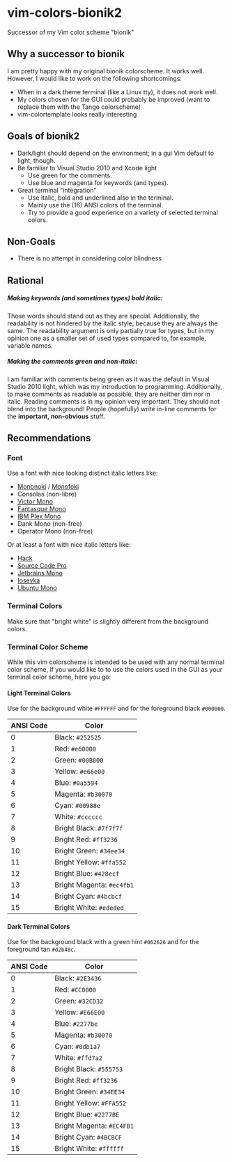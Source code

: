 # vim-colors-bionik2
Successor of my Vim color scheme "bionik" 

## Why a successor to bionik

I am pretty happy with my original bionik colorscheme. It works well.
However, I would like to work on the following shortcomings:
- When in a dark theme terminal (like a Linux tty), it does not work well.
- My colors chosen for the GUI could probably be improved (want to replace them with the Tango colorscheme)
- vim-colortemplate looks really interesting


## Goals of bionik2
- Dark/light should depend on the environment; in a gui Vim default to light, though.
- Be familiar to Visual Studio 2010 and Xcode light
  + Use green for the comments.
  + Use blue and magenta for keywords (and types).
- Great terminal "integration"
  + Use italic, bold and underlined also in the terminal.
  + Mainly use the (16) ANSI colors of the terminal.
  + Try to provide a good experience on a variety of selected terminal colors.

## Non-Goals
- There is no attempt in considering color blindness

## Rational
##### Making keywords (and sometimes types) bold italic:
Those words should stand out as they are special. Additionally, the readability is not hindered by the italic style, because they are always the same.
The readability argument is only partially true for types, but in my opinion one as a smaller set of used types compared to, for example, variable names.

##### Making the comments green and non-italic:
I am familiar with comments being green as it was the default in Visual Studio 2010 light, which was my introduction to programming.
Additionally, to make comments as readable as possible, they are neither dim nor in italic.
Reading comments is in my opinion very important. They should not blend into the background!
People (hopefully) write in-line comments for the **important, non-obvious** stuff.


## Recommendations
### Font
Use a font with nice looking distinct italic letters like:
- [Mononoki](https://madmalik.github.io/mononoki/) / [Monofoki](https://github.com/datMaffin/monofoki)
- Consolas (non-libre)
- [Victor Mono](https://rubjo.github.io/victor-mono/)
- [Fantasque Mono](https://github.com/belluzj/fantasque-sans)
- [IBM Plex Mono](https://www.ibm.com/plex/)
- Dank Mono (non-free)
- Operator Mono (non-free)

Or at least a font with nice italic letters like:
- [Hack](https://sourcefoundry.org/hack/)
- [Source Code Pro](https://github.com/adobe-fonts/source-code-pro)
- [Jetbrains Mono](https://www.jetbrains.com/lp/mono/)
- [Iosevka](https://typeof.net/Iosevka/)
- [Ubuntu Mono](https://design.ubuntu.com/font/)

### Terminal Colors
Make sure that "bright white" is slightly different from the background colors.

### Terminal Color Scheme

While this vim colorscheme is intended to be used with any normal terminal color scheme, if you would like to to use the colors used in the GUI as your terminal color scheme, here you go:

#### Light Terminal Colors

Use for the background white `#FFFFFF` and for the foreground black `#000000`.

| ANSI Code | Color                     |
|-----------|---------------------------|
| 0         | Black: `#252525`          |
| 1         | Red: `#e60000`            |
| 2         | Green: `#00B800`          |
| 3         | Yellow: `#e66e00`         |
| 4         | Blue: `#0a5594`           |
| 5         | Magenta: `#b30070`        |
| 6         | Cyan: `#00988e`           |
| 7         | White: `#cccccc`          |
| 8         | Bright Black: `#7f7f7f`   |
| 9         | Bright Red: `#ff3236`     |
| 10        | Bright Green: `#34ee34`   |
| 11        | Bright Yellow: `#ffa552`  |
| 12        | Bright Blue: `#428ecf`    |
| 13        | Bright Magenta: `#ec4fb1` |
| 14        | Bright Cyan: `#4bcbcf`    |
| 15        | Bright White: `#ededed`   |


#### Dark Terminal Colors

Use for the background black with a green hint `#062626` and for the foreground tan `#d2b48c`.

| ANSI Code | Color                     |
|-----------|---------------------------|
| 0         | Black: `#2E3436`          |
| 1         | Red: `#CC0000`            |
| 2         | Green: `#32CD32`          |
| 3         | Yellow: `#E66E00`         |
| 4         | Blue: `#2277be`           |
| 5         | Magenta: `#b30070`        |
| 6         | Cyan: `#0db1a7`           |
| 7         | White: `#ffd7a2`          |
| 8         | Bright Black: `#555753`   |
| 9         | Bright Red: `#ff3236`     |
| 10        | Bright Green: `#34EE34`   |
| 11        | Bright Yellow: `#FFA552`  |
| 12        | Bright Blue: `#2277BE`    |
| 13        | Bright Magenta: `#EC4FB1` |
| 14        | Bright Cyan: `#4BCBCF`    |
| 15        | Bright White: `#ffffff`   |
